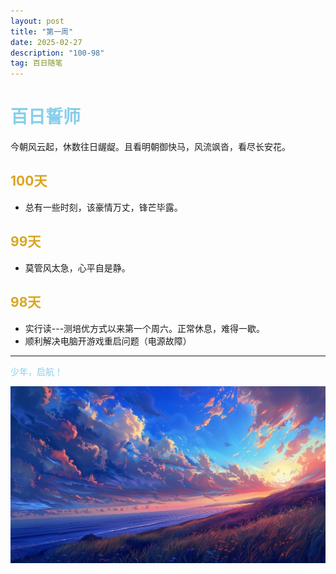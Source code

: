 ```yaml
---
layout: post
title: "第一周"
date: 2025-02-27 
description: "100-98"
tag: 百日随笔
---  
```


# <span style="color:skyblue">百日誓师</span>
今朝风云起，休数往日龌龊。且看明朝御快马，风流飒沓，看尽长安花。

## <span style="color:Goldenrod">100天</span>

* 总有一些时刻，该豪情万丈，锋芒毕露。

## <span style="color:Goldenrod">99天</span>

* 莫管风太急，心平自是静。

## <span style="color:Goldenrod">98天</span>

* 实行读---测培优方式以来第一个周六。正常休息，难得一歇。
* 顺利解决电脑开游戏重启问题（电源故障）
---
<span style="color:skyblue">少年，启航！</span>

![周结](/images/posts/firstweek.jpg)


